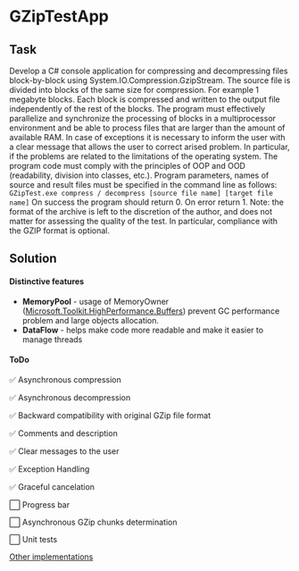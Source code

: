 # GZipTestApp
## Task
Develop a C# console application for compressing and decompressing files block-by-block using System.IO.Compression.GzipStream.
The source file is divided into blocks of the same size for compression. For example 1 megabyte blocks. Each block is compressed and written to the output file independently of the rest of the blocks.
The program must effectively parallelize and synchronize the processing of blocks in a multiprocessor environment and be able to process files that are larger than the amount of available RAM.
In case of exceptions it is necessary to inform the user with a clear message that allows the user to correct arised problem. In particular, if the problems are related to the limitations of the operating system.
The program code must comply with the principles of OOP and OOD (readability, division into classes, etc.).
Program parameters, names of source and result files must be specified in the command line as follows:
`GZipTest.exe compress / decompress [source file name] [target file name]`
On success the program should return 0. On error return 1.
Note: the format of the archive is left to the discretion of the author, and does not matter for assessing the quality of the test. In particular, compliance with the GZIP format is optional.

## Solution
#### Distinctive features
 - **MemoryPool** - usage of MemoryOwner ([Microsoft.Toolkit.HighPerformance.Buffers](https://docs.microsoft.com/en-us/windows/communitytoolkit/high-performance/memoryowner)) prevent GC performance problem and large objects allocation.
 - **DataFlow** - helps make code more readable and make it easier to manage threads
#### ToDo
:white_check_mark: Asynchronous compression
 
:white_check_mark: Asynchronous decompression

:white_check_mark: Backward compatibility with original GZip file format

:white_check_mark: Comments and description

:white_check_mark: Clear messages to the user

:white_check_mark: Exception Handling

:white_check_mark: Graceful cancelation 

:white_large_square: Progress bar

:white_large_square: Asynchronous GZip chunks determination

:white_large_square: Unit tests

[Other implementations](https://github.com/search?o=desc&q=GZipTest&s=updated&type=Repositories&utf8=%E2%9C%93)
